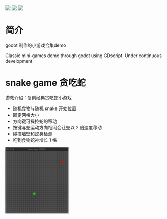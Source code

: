 <div align=left>
  <img src="https://img.shields.io/badge/godot engine-4.x-blue" href="https://godotengine.org/"/>
  <img src="https://img.shields.io/badge/GDScript-green"/>
  <img src="https://img.shields.io/badge/game-demo-white"/>
</div>

# 简介
godot 制作的小游戏合集demo

Classic mini-games demo through godot using GDscript.
Under continuous development

# snake game 贪吃蛇
游戏介绍：复刻经典贪吃蛇小游戏
- 随机食物与随机 snake 开始位置
- 固定网格大小
- 方向键可操控蛇的移动
- 按键与蛇运动方向相同会让蛇以 2 倍速度移动
- 碰撞墙壁和蛇身检测
- 吃到食物蛇神增长 1 格

![snake](https://github.com/abcnull/Image-Resources/blob/master/godot-mini-games-demo/snake_game.gif)
